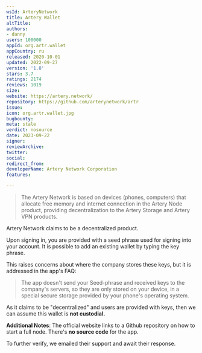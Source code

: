 ```yaml
---
wsId: ArteryNetwork
title: Artery Wallet
altTitle: 
authors:
- danny
users: 100000
appId: org.artr.wallet
appCountry: ru
released: 2020-10-01
updated: 2022-09-27
version: '1.8'
stars: 3.7
ratings: 2174
reviews: 1019
size: 
website: https://artery.network/
repository: https://github.com/arterynetwork/artr
issue: 
icon: org.artr.wallet.jpg
bugbounty: 
meta: stale
verdict: nosource
date: 2023-09-22
signer: 
reviewArchive: 
twitter: 
social: 
redirect_from: 
developerName: Artery Network Corporation
features: 

---
```


> The Artery Network is based on devices (phones, computers) that allocate free memory and internet connection in the Artery Node product, providing decentralization to the Artery Storage and Artery VPN products.

Artery Network claims to be a decentralized product.

Upon signing in, you are provided with a seed phrase used for signing into your account. It is possible to add an existing wallet by typing the key phrase.

This raises concerns about where the company stores these keys, but it is addressed in the app's FAQ:

> The app doesn't send your Seed-phrase and received keys to the company's servers, so they are only stored on your device, in a special secure storage provided by your phone's operating system.

As it claims to be "decentralized" and users are provided with keys, then we can assume this wallet is **not custodial.** 

**Additional Notes**:
The official website links to a Github repository on how to start a full node. There's **no source code** for the app.

To further verify, we emailed their support and await their response.